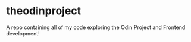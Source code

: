 # theodinproject
A repo containing all of my code exploring the Odin Project and Frontend development!
